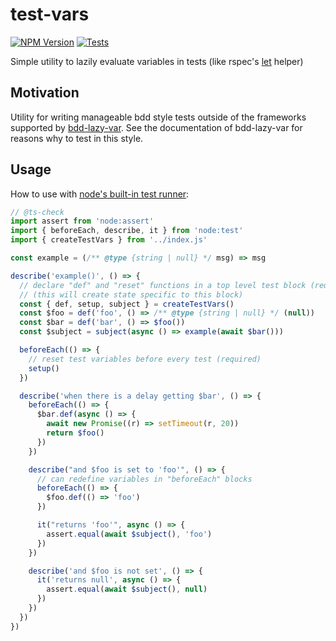 # test-vars

[![NPM Version](https://img.shields.io/npm/v/test-vars)](https://npmjs.com/package/test-vars)
[![Tests](https://img.shields.io/github/actions/workflow/status/didericis/test-vars/test.yml?label=tests)](https://github.com/Didericis/test-vars/actions/workflows/test.yml)

Simple utility to lazily evaluate variables in tests (like rspec's [let](https://rspec.help/rspec/helper-methods/) helper)

## Motivation

Utility for writing manageable bdd style tests outside of the frameworks supported by [bdd-lazy-var](https://www.npmjs.com/package/bdd-lazy-var). See the documentation of bdd-lazy-var for reasons why to test in this style.

## Usage

How to use with [node's built-in test runner](https://nodejs.org/api/test.html):

```js
// @ts-check
import assert from 'node:assert'
import { beforeEach, describe, it } from 'node:test'
import { createTestVars } from '../index.js'

const example = (/** @type {string | null} */ msg) => msg

describe('example()', () => {
  // declare "def" and "reset" functions in a top level test block (required)
  // (this will create state specific to this block)
  const { def, setup, subject } = createTestVars()
  const $foo = def('foo', () => /** @type {string | null} */ (null))
  const $bar = def('bar', () => $foo())
  const $subject = subject(async () => example(await $bar()))

  beforeEach(() => {
    // reset test variables before every test (required)
    setup()
  })

  describe('when there is a delay getting $bar', () => {
    beforeEach(() => {
      $bar.def(async () => {
        await new Promise((r) => setTimeout(r, 20))
        return $foo()
      })
    })

    describe("and $foo is set to 'foo'", () => {
      // can redefine variables in "beforeEach" blocks
      beforeEach(() => {
        $foo.def(() => 'foo')
      })

      it("returns 'foo'", async () => {
        assert.equal(await $subject(), 'foo')
      })
    })

    describe('and $foo is not set', () => {
      it('returns null', async () => {
        assert.equal(await $subject(), null)
      })
    })
  })
})
```
